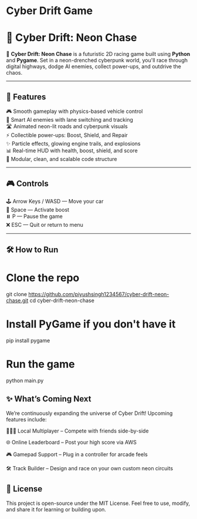 # Cyber Drift Game
# 🏁 Cyber Drift: Neon Chase

🚗 **Cyber Drift: Neon Chase** is a futuristic 2D racing game built using **Python** and **Pygame**. Set in a neon-drenched cyberpunk world, you'll race through digital highways, dodge AI enemies, collect power-ups, and outdrive the chaos.

---

## 🚀 Features

🎮 Smooth gameplay with physics-based vehicle control  
🤖 Smart AI enemies with lane switching and tracking  
🛣️ Animated neon-lit roads and cyberpunk visuals  
⚡ Collectible power-ups: Boost, Shield, and Repair  
✨ Particle effects, glowing engine trails, and explosions  
📊 Real-time HUD with health, boost, shield, and score  
🔧 Modular, clean, and scalable code structure

---

## 🎮 Controls

🕹️ Arrow Keys / WASD — Move your car  
💨 Space — Activate boost  
⏸️ P — Pause the game  
❌ ESC — Quit or return to menu

---

## 🛠️ How to Run

# Clone the repo
git clone https://github.com/piyushsingh1234567/cyber-drift-neon-chase.git
cd cyber-drift-neon-chase
# Install PyGame if you don't have it
pip install pygame
# Run the game
python main.py

## ✨ What’s Coming Next
We’re continuously expanding the universe of Cyber Drift! Upcoming features include:

🧑‍🤝‍🧑 Local Multiplayer – Compete with friends side-by-side

🌐 Online Leaderboard – Post your high score via AWS

🎮 Gamepad Support – Plug in a controller for arcade feels

🛠️ Track Builder – Design and race on your own custom neon circuits

## 📜 License
This project is open-source under the MIT License.
Feel free to use, modify, and share it for learning or building upon.







